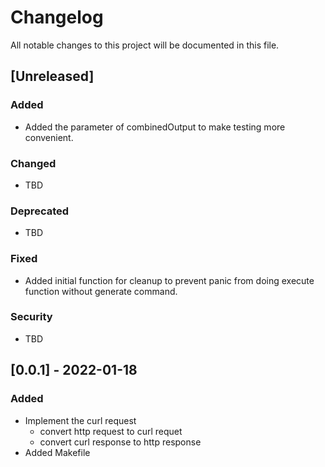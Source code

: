 # Changelog

All notable changes to this project will be documented in this file.

## [Unreleased]

### Added

- Added the parameter of combinedOutput to make testing more convenient.

### Changed

- TBD

### Deprecated

- TBD

### Fixed

- Added initial function for cleanup to prevent panic from doing execute function without generate command.

### Security

- TBD

## [0.0.1] - 2022-01-18

### Added

- Implement the curl request
  - convert http request to curl requet
  - convert curl response to http response
- Added Makefile
